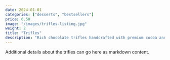 ```yaml
---
date: 2024-01-01
categories: ["desserts", "bestsellers"]
price: 6.50
image: "/images/trifles-listing.jpg"
weight: 2
title: "Trifles"
description: "Rich chocolate trifles handcrafted with premium cocoa and unique flavor infusions."
---
```


Additional details about the trifles can go here as markdown content.
